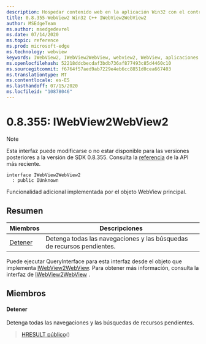 ```yaml
---
description: Hospedar contenido web en la aplicación Win32 con el control Microsoft Edge WebView2
title: 0.8.355-WebView2 Win32 C++ IWebView2WebView2
author: MSEdgeTeam
ms.author: msedgedevrel
ms.date: 07/14/2020
ms.topic: reference
ms.prod: microsoft-edge
ms.technology: webview
keywords: IWebView2, IWebView2WebView, webview2, WebView, aplicaciones Win32, Win32, Edge
ms.openlocfilehash: 52218ddcbecdaf3bdb736af877493c85d4460c10
ms.sourcegitcommit: f6764f57aed9ab7229e4eb6cc8851d0cea667403
ms.translationtype: MT
ms.contentlocale: es-ES
ms.lasthandoff: 07/15/2020
ms.locfileid: "10878046"
---
```

# 0.8.355: IWebView2WebView2 

> [!NOTE]
> Esta interfaz puede modificarse o no estar disponible para las versiones posteriores a la versión de SDK 0.8.355. Consulta la [referencia](../../../webview2-api-reference.md) de la API más reciente.

```
interface IWebView2WebView2
  : public IUnknown
```

Funcionalidad adicional implementada por el objeto WebView principal.

## Resumen

 Miembros                        | Descripciones
--------------------------------|---------------------------------------------
[Detener](#stop) | Detenga todas las navegaciones y las búsquedas de recursos pendientes.

Puede ejecutar QueryInterface para esta interfaz desde el objeto que implementa [IWebView2WebView](IWebView2WebView.md). Para obtener más información, consulta la interfaz de [IWebView2WebView](IWebView2WebView.md) .

## Miembros

#### Detener 

Detenga todas las navegaciones y las búsquedas de recursos pendientes.

> [HRESULT público](#stop)()

